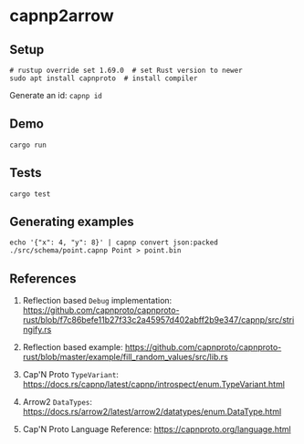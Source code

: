 # capnp2arrow

## Setup

```
# rustup override set 1.69.0  # set Rust version to newer
sudo apt install capnproto  # install compiler
```

Generate an id: `capnp id`

## Demo

```
cargo run
```

## Tests

```
cargo test
```

## Generating examples

```
echo '{"x": 4, "y": 8}' | capnp convert json:packed ./src/schema/point.capnp Point > point.bin
```

## References

1. Reflection based `Debug` implementation: https://github.com/capnproto/capnproto-rust/blob/f7c86befe11b27f33c2a45957d402abff2b9e347/capnp/src/stringify.rs

2. Reflection based example: https://github.com/capnproto/capnproto-rust/blob/master/example/fill_random_values/src/lib.rs

3. Cap'N Proto `TypeVariant`: https://docs.rs/capnp/latest/capnp/introspect/enum.TypeVariant.html

4. Arrow2 `DataTypes`: https://docs.rs/arrow2/latest/arrow2/datatypes/enum.DataType.html

5. Cap'N Proto Language Reference: https://capnproto.org/language.html
